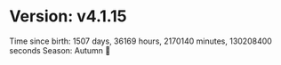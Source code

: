 # Version: v4.1.15
Time since birth: 1507 days, 36169 hours, 2170140 minutes, 130208400 seconds
Season: Autumn 🍁

